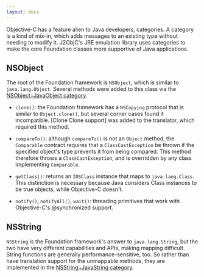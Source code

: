 ```yaml
---
layout: docs
---
```


Objective-C has a feature alien to Java developers, categories.  A category is a kind of mix-in, which adds messages to an existing type without needing to modify it.  J2ObjC's JRE emulation library uses categories to make the core Foundation classes more supportive of Java applications.

## NSObject

The root of the Foundation framework is `NSObject`, which is similar to `java.lang.Object`.  Several methods were added to this class via the [NSObject+JavaObject category](https://github.com/google/j2objc/blob/master/jre_emul/Classes/NSObject%2BJavaObject.h):

 * `clone()`: the Foundation framework has a `NSCopying` protocol that is similar to `Object.clone()`, but several corner cases found it incompatible.  [Clone Clone support] was added to the translator, which required this method.

 * `compareTo()`: although `compareTo()` is not an `Object` method, the `Comparable` contract requires that a `ClassCastException` be thrown if the specified object's type prevents it from being compared.  This method therefore throws a `ClassCastException`, and is overridden by any class implementing `Comparable`.

 * `getClass()`: returns an `IOSClass` instance that maps to `java.lang.Class`. This distinction is necessary because Java considers Class instances to be true objects, while Objective-C doesn't.

 * `notify()`, `notifyAll()`, `wait()`: threading primitives that work with Objective-C's @synchronized support.

## NSString

`NSString` is the Foundation framework's answer to `java.lang.String`, but the two have very different capabilities and APIs, making mapping difficult.  String functions are generally performance-sensitive, too.  So rather than have translation support for the unmappable methods, they are implemented in the [NSString+JavaString category](https://github.com/google/j2objc/blob/master/jre_emul/Classes/NSString%2BJavaString.h).
